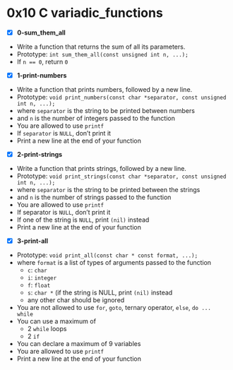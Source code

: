# 0x10 C variadic_functions

- [x] **0-sum_them_all**
- Write a function that returns the sum of all its parameters.
- Prototype: `int sum_them_all(const unsigned int n, ...);`
- If `n == 0`, return `0`

- [x] **1-print-numbers**
- Write a function that prints numbers, followed by a new line.
- Prototype: `void print_numbers(const char *separator, const unsigned int n, ...);`
- where `separator` is the string to be printed between numbers
- and `n` is the number of integers passed to the function
- You are allowed to use `printf`
- If `separator` is `NULL`, don’t print it
- Print a new line at the end of your function

- [x] **2-print-strings**
- Write a function that prints strings, followed by a new line.
- Prototype: `void print_strings(const char *separator, const unsigned int n, ...);`
- where `separator` is the string to be printed between the strings
- and `n` is the number of strings passed to the function
- You are allowed to use `printf`
- If separator is `NULL`, don’t print it
- If one of the string is `NULL`, print `(nil)` instead
- Print a new line at the end of your function

- [x] **3-print-all**
- Prototype: `void print_all(const char * const format, ...);`
- where `format` is a list of types of arguments passed to the function
   - `c`: `char`
   - `i`: `integer`
   - `f`: `float`
   - `s`: `char *` (if the string is NULL, print `(nil)` instead
   - any other char should be ignored
- You are not allowed to use `for`, `goto`, ternary operator, `else`, `do ... while`
- You can use a maximum of
  - 2 `while` loops
  - 2 `if`
- You can declare a maximum of 9 variables
- You are allowed to use `printf`
- Print a new line at the end of your function
